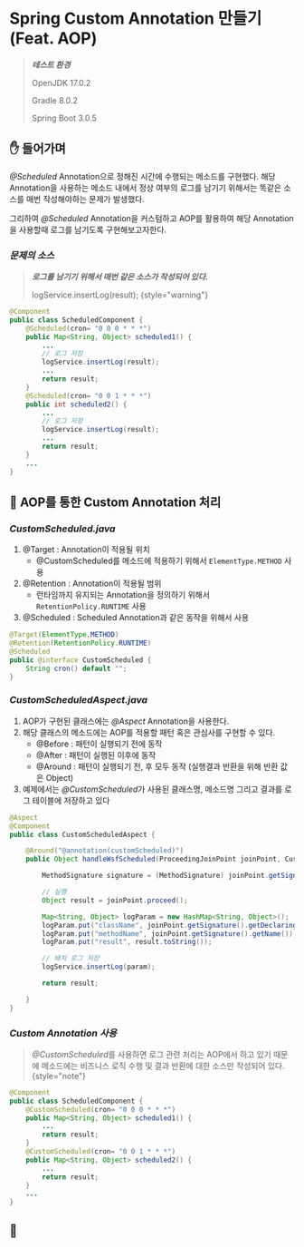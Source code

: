 # Spring Custom Annotation 만들기 (Feat. AOP)

> ***테스트 환경***
>
> OpenJDK 17.0.2
> 
> Gradle 8.0.2
> 
> Spring Boot 3.0.5

## ✋ 들어가며
_@Scheduled_ Annotation으로 정해진 시간에 수행되는 메소드를 구현했다.
해당 Annotation을 사용하는 메소드 내에서 정상 여부의 로그를 남기기 위해서는 똑같은 소스를 매번 작성해야하는 문제가 발생했다.

그리하여 _@Scheduled_ Annotation을 커스텀하고 AOP를 활용하여 해당 Annotation을 사용할때 로그를 남기도록 구현해보고자한다.

### ***문제의 소스***
> ***로그를 남기기 위해서 매번 같은 소스가 작성되어 있다.***
>
> logService.insertLog(result);
{style="warning"}
```Java
@Component
public class ScheduledComponent {
    @Scheduled(cron= "0 0 0 * * *")
    public Map<String, Object> scheduled1() {
        ...
        // 로그 저장
        logService.insertLog(result);
        ...
        return result;
    }
    @Scheduled(cron= "0 0 1 * * *")
    public int scheduled2() {
        ...
        // 로그 저장
        logService.insertLog(result);
        ...
        return result;
    }
    ...
}
```

## 🧰 AOP를 통한 Custom Annotation 처리

### ***CustomScheduled.java***
1. @Target : Annotation이 적용될 위치
    - @CustomScheduled를 메소드에 적용하기 위해서 `ElementType.METHOD` 사용
2. @Retention : Annotation이 적용될 범위
    - 런타임까지 유지되는 Annotation을 정의하기 위해서 `RetentionPolicy.RUNTIME` 사용 
3. @Scheduled : Scheduled Annotation과 같은 동작을 위해서 사용
```Java
@Target(ElementType.METHOD)
@Retention(RetentionPolicy.RUNTIME)
@Scheduled
public @interface CustomScheduled {
    String cron() default "";
}
```

### ***CustomScheduledAspect.java*** ###
1. AOP가 구현된 클래스에는 *@Aspect* Annotation을 사용한다. 
2. 해당 클래스의 메소드에는 AOP를 적용할 패턴 혹은 관심사를 구현할 수 있다.
    - @Before : 패턴이 실행되기 전에 동작
    - @After : 패턴이 실행된 이후에 동작
    - @Around : 패턴이 실행되기 전, 후 모두 동작 (실행결과 반환을 위해 반환 값은 Object)
3. 예제에서는 *@CustomScheduled*가 사용된 클래스명, 메소드명 그리고 결과를 로그 테이블에 저장하고 있다 
```Java
@Aspect
@Component
public class CustomScheduledAspect {

    @Around("@annotation(customScheduled)")
    public Object handleWsfScheduled(ProceedingJoinPoint joinPoint, CustomScheduled customScheduled) throws Throwable {

        MethodSignature signature = (MethodSignature) joinPoint.getSignature();

        // 실행
        Object result = joinPoint.proceed();

        Map<String, Object> logParam = new HashMap<String, Object>();
        logParam.put("className", joinPoint.getSignature().getDeclaringTypeName());
        logParam.put("methodName", joinPoint.getSignature().getName());
        logParam.put("result", result.toString());

        // 배치 로그 저장
        logService.insertLog(param);

        return result;

    }
}
```

### ***Custom Annotation 사용***
> *@CustomScheduled*를 사용하면 로그 관련 처리는 AOP에서 하고 있기 때문에 메소드에는 비즈니스 로직 수행 및 결과 반환에 대한 소스만 작성되어 있다. 
{style="note"}
```Java
@Component
public class ScheduledComponent {
    @CustomScheduled(cron= "0 0 0 * * *")
    public Map<String, Object> scheduled1() {
        ...
        return result;
    }
    @CustomScheduled(cron= "0 0 1 * * *")
    public Map<String, Object> scheduled2() {
        ...
        return result;
    }
    ...
}
```

## 👋

<br/>

<s id="adsense-bar"></s>